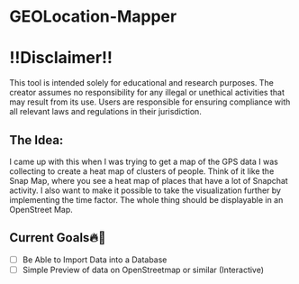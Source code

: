 # GEOLocation-Mapper

# ‼️Disclaimer‼️
This tool is intended solely for educational and research purposes. The creator assumes no responsibility for any illegal or unethical activities that may result from its use. Users are responsible for ensuring compliance with all relevant laws and regulations in their jurisdiction.

## The Idea:
I came up with this when I was trying to get a map of the GPS data I was collecting to create a heat map of clusters of people. Think of it like the Snap Map, where you see a heat map of places that have a lot of Snapchat activity. I also want to make it possible to take the visualization further by implementing the time factor. The whole thing should be displayable in an OpenStreet Map.

## Current Goals🔥🚀
- [ ] Be Able to Import Data into a Database
- [ ] Simple Preview of data on OpenStreetmap or similar (Interactive)
